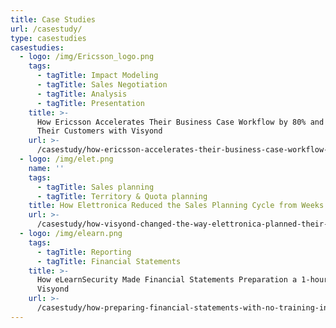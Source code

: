 ```yaml
---
title: Case Studies
url: /casestudy/
type: casestudies
casestudies:
  - logo: /img/Ericsson_logo.png
    tags:
      - tagTitle: Impact Modeling
      - tagTitle: Sales Negotiation
      - tagTitle: Analysis
      - tagTitle: Presentation
    title: >-
      How Ericsson Accelerates Their Business Case Workflow by 80% and Empowers
      Their Customers with Visyond
    url: >-
      /casestudy/how-ericsson-accelerates-their-business-case-workflow-by-80-and-empowers-their-customers-with-visyond/
  - logo: /img/elet.png
    name: ''
    tags:
      - tagTitle: Sales planning
      - tagTitle: Territory & Quota planning
    title: How Elettronica Reduced the Sales Planning Cycle from Weeks to Hours
    url: >-
      /casestudy/how-visyond-changed-the-way-elettronica-planned-their-sales-and-shortened-the-process-from-weeks-to-hours/
  - logo: /img/elearn.png
    tags:
      - tagTitle: Reporting
      - tagTitle: Financial Statements
    title: >-
      How eLearnSecurity Made Financial Statements Preparation a 1-hour Job with
      Visyond
    url: >-
      /casestudy/how-preparing-financial-statements-with-no-training-in-finance-became-a-1-hour-job/
---
```


